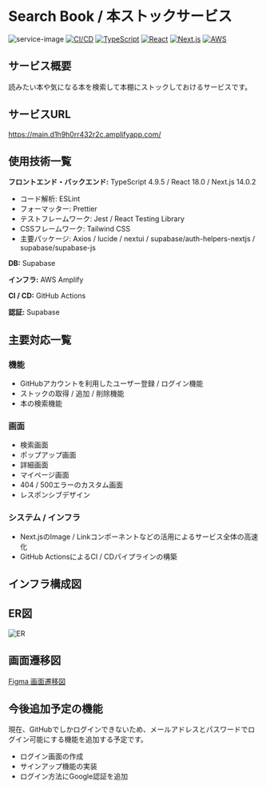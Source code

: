 <!-- This is a [Next.js](https://nextjs.org/) project bootstrapped with [`create-next-app`](https://github.com/vercel/next.js/tree/canary/packages/create-next-app). -->


# Search Book / 本ストックサービス


![service-image](https://github.com/serina-yam/search-book-nextjs/assets/64587946/27466d40-417d-4493-a24a-45aa06dc6cd6)
[![CI/CD](https://github.com/serina-yam/search-book-nextjs/actions/workflows/build-and-test-on-push.yml/badge.svg?branch=main)](https://github.com/serina-yam/search-book-nextjs/actions/workflows/build-and-test-on-push.yml)
[![TypeScript](https://img.shields.io/badge/TypeScript-v4.9.5-007ACC?logo=TypeScript&logoColor=007ACC)](https://www.typescriptlang.org/docs/handbook/release-notes/typescript-4-9.html)
[![React](https://img.shields.io/badge/React-v18.0-61DAFB?logo=React&logoColor=61DAFB)](https://react.dev/blog/2022/03/29/react-v18#whats-new-in-react-18)
[![Next.js](https://img.shields.io/badge/Next.js-v14.0.2-000000?logo=Next.js&logoColor=000000)](https://nextjs.org/blog/next-14)
[![AWS](https://img.shields.io/badge/Amazon%20AWS-gray?logo=Amazon-AWS&logoColor=FFFFFF)](https://aws.amazon.com)

## サービス概要
読みたい本や気になる本を検索して本棚にストックしておけるサービスです。

## サービスURL
https://main.d1h9h0rr432r2c.amplifyapp.com/


## 使用技術一覧

**フロントエンド・バックエンド:** TypeScript 4.9.5 / React 18.0 / Next.js 14.0.2

- コード解析: ESLint
- フォーマッター: Prettier
- テストフレームワーク: Jest / React Testing Library
- CSSフレームワーク: Tailwind CSS
- 主要パッケージ: Axios / lucide / nextui / supabase/auth-helpers-nextjs / supabase/supabase-js

**DB:** Supabase

**インフラ:** AWS Amplify

**CI / CD:** GitHub Actions

**認証:** Supabase


## 主要対応一覧
### 機能

<!--
- メールアドレスとパスワードを利用したユーザー登録 / ログイン機能 
- ユーザー情報変更機能
- パスワード再設定機能
- 退会機能
-->
- GitHubアカウントを利用したユーザー登録 / ログイン機能
- ストックの取得 / 追加 / 削除機能
- 本の検索機能

### 画面

- 検索画面
- ポップアップ画面
- 詳細画面
- マイページ画面
- 404 / 500エラーのカスタム画面
- レスポンシブデザイン

### システム / インフラ

- Next.jsのImage / Linkコンポーネントなどの活用によるサービス全体の高速化
- GitHub ActionsによるCI / CDパイプラインの構築

## インフラ構成図

## ER図
![ER](https://github.com/serina-yam/search-book-nextjs/assets/64587946/e9fee8bc-e3ab-4fb8-8684-fcf8eb97df89)

## 画面遷移図
[Figma 画面遷移図](https://www.figma.com/file/TgaTiiwpM5eXJYn1lMzXv8/%E5%9B%B3%E6%9B%B8%E9%A4%A8%E6%9C%AC%E6%A4%9C%E7%B4%A2%E3%82%B5%E3%82%A4%E3%83%88?type=design&node-id=37%3A186&mode=design&t=vQTx6gS1RFQaDDOB-1)

## 今後追加予定の機能
現在、GitHubでしかログインできないため、メールアドレスとパスワードでログイン可能にする機能を追加する予定です。

- ログイン画面の作成
- サインアップ機能の実装
- ログイン方法にGoogle認証を追加

